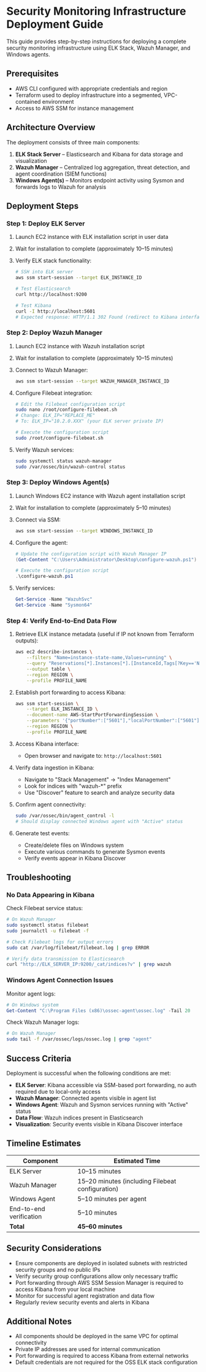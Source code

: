 # Security Monitoring Infrastructure Deployment Guide

This guide provides step-by-step instructions for deploying a complete security monitoring infrastructure using ELK Stack, Wazuh Manager, and Windows agents.

## Prerequisites

- AWS CLI configured with appropriate credentials and region
- Terraform used to deploy infrastructure into a segmented, VPC-contained environment
- Access to AWS SSM for instance management

## Architecture Overview

The deployment consists of three main components:
1. **ELK Stack Server** – Elasticsearch and Kibana for data storage and visualization
2. **Wazuh Manager** – Centralized log aggregation, threat detection, and agent coordination (SIEM functions)
3. **Windows Agent(s)** – Monitors endpoint activity using Sysmon and forwards logs to Wazuh for analysis

## Deployment Steps

### Step 1: Deploy ELK Server

1. Launch EC2 instance with ELK installation script in user data  
2. Wait for installation to complete (approximately 10–15 minutes)  
3. Verify ELK stack functionality:

    ```bash
    # SSH into ELK server
    aws ssm start-session --target ELK_INSTANCE_ID

    # Test Elasticsearch
    curl http://localhost:9200

    # Test Kibana
    curl -I http://localhost:5601
    # Expected response: HTTP/1.1 302 Found (redirect to Kibana interface)
    ```

### Step 2: Deploy Wazuh Manager

1. Launch EC2 instance with Wazuh installation script  
2. Wait for installation to complete (approximately 10–15 minutes)  
3. Connect to Wazuh Manager:

    ```bash
    aws ssm start-session --target WAZUH_MANAGER_INSTANCE_ID
    ```

4. Configure Filebeat integration:

    ```bash
    # Edit the Filebeat configuration script
    sudo nano /root/configure-filebeat.sh
    # Change: ELK_IP="REPLACE_ME" 
    # To: ELK_IP="10.2.0.XXX" (your ELK server private IP)

    # Execute the configuration script
    sudo /root/configure-filebeat.sh
    ```

5. Verify Wazuh services:

    ```bash
    sudo systemctl status wazuh-manager
    sudo /var/ossec/bin/wazuh-control status
    ```

### Step 3: Deploy Windows Agent(s)

1. Launch Windows EC2 instance with Wazuh agent installation script  
2. Wait for installation to complete (approximately 5–10 minutes)  
3. Connect via SSM:

    ```bash
    aws ssm start-session --target WINDOWS_INSTANCE_ID
    ```

4. Configure the agent:

    ```powershell
    # Update the configuration script with Wazuh Manager IP
    (Get-Content "C:\Users\Administrator\Desktop\configure-wazuh.ps1") -replace "ManagerIP = 'REPLACE_ME'", "ManagerIP = '10.2.0.XXX'" | Set-Content "C:\Users\Administrator\Desktop\configure-wazuh.ps1"

    # Execute the configuration script
    .\configure-wazuh.ps1
    ```

5. Verify services:

    ```powershell
    Get-Service -Name "WazuhSvc"
    Get-Service -Name "Sysmon64"
    ```

### Step 4: Verify End-to-End Data Flow

1. Retrieve ELK instance metadata (useful if IP not known from Terraform outputs):

    ```bash
    aws ec2 describe-instances \
        --filters "Name=instance-state-name,Values=running" \
        --query "Reservations[*].Instances[*].[InstanceId,Tags[?Key=='Name'].Value|[0],InstanceType,PrivateIpAddress]" \
        --output table \
        --region REGION \
        --profile PROFILE_NAME
    ```

2. Establish port forwarding to access Kibana:

    ```bash
    aws ssm start-session \
        --target ELK_INSTANCE_ID \
        --document-name AWS-StartPortForwardingSession \
        --parameters '{"portNumber":["5601"],"localPortNumber":["5601"]}' \
        --region REGION \
        --profile PROFILE_NAME
    ```

3. Access Kibana interface:

   - Open browser and navigate to: `http://localhost:5601`

4. Verify data ingestion in Kibana:

   - Navigate to "Stack Management" → "Index Management"  
   - Look for indices with "wazuh-*" prefix  
   - Use "Discover" feature to search and analyze security data

5. Confirm agent connectivity:

    ```bash
    sudo /var/ossec/bin/agent_control -l
    # Should display connected Windows agent with "Active" status
    ```

6. Generate test events:

   - Create/delete files on Windows system  
   - Execute various commands to generate Sysmon events  
   - Verify events appear in Kibana Discover

## Troubleshooting

### No Data Appearing in Kibana

Check Filebeat service status:

```bash
# On Wazuh Manager
sudo systemctl status filebeat
sudo journalctl -u filebeat -f

# Check Filebeat logs for output errors
sudo cat /var/log/filebeat/filebeat.log | grep ERROR

# Verify data transmission to Elasticsearch
curl "http://ELK_SERVER_IP:9200/_cat/indices?v" | grep wazuh
```

### Windows Agent Connection Issues

Monitor agent logs:

```powershell
# On Windows system
Get-Content "C:\Program Files (x86)\ossec-agent\ossec.log" -Tail 20
```

Check Wazuh Manager logs:

```bash
# On Wazuh Manager
sudo tail -f /var/ossec/logs/ossec.log | grep "agent"
```

## Success Criteria

Deployment is successful when the following conditions are met:

- **ELK Server**: Kibana accessible via SSM-based port forwarding, no auth required due to local-only access  
- **Wazuh Manager**: Connected agents visible in agent list  
- **Windows Agent**: Wazuh and Sysmon services running with "Active" status  
- **Data Flow**: Wazuh indices present in Elasticsearch  
- **Visualization**: Security events visible in Kibana Discover interface  

## Timeline Estimates

| Component               | Estimated Time                                   |
| ----------------------- | ------------------------------------------------ |
| ELK Server              | 10–15 minutes                                    |
| Wazuh Manager           | 15–20 minutes (including Filebeat configuration) |
| Windows Agent           | 5–10 minutes per agent                           |
| End-to-end verification | 5–10 minutes                                     |
| **Total**               | **45–60 minutes**                                |

## Security Considerations

- Ensure components are deployed in isolated subnets with restricted security groups and no public IPs  
- Verify security group configurations allow only necessary traffic  
- Port forwarding through AWS SSM Session Manager is required to access Kibana from your local machine  
- Monitor for successful agent registration and data flow  
- Regularly review security events and alerts in Kibana  

## Additional Notes

- All components should be deployed in the same VPC for optimal connectivity  
- Private IP addresses are used for internal communication  
- Port forwarding is required to access Kibana from external networks  
- Default credentials are not required for the OSS ELK stack configuration
